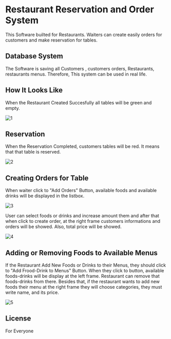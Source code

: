 # Restaurant Reservation and Order System

This Software builted for Restaurants. Waiters can create easily orders for customers and make reservation for tables.

## Database System

The Software is saving all Customers , customers orders, Restaurants, restaurants menus. Therefore, This system can be used in real life.

## How It Looks Like
When the Restaurant Created Succesfully all tables will be green and empty.

![1](https://user-images.githubusercontent.com/63451008/90315676-e9f2aa00-df25-11ea-8180-9f931875e967.PNG)



## Reservation
When the Reservation Completed, customers tables will be red. It means that that table is reserved.

![2](https://user-images.githubusercontent.com/63451008/90315705-3342f980-df26-11ea-9e3e-dc847cb9b841.PNG)


## Creating Orders for Table
When waiter click to "Add Orders" Button, available foods and available drinks will be displayed in the listbox.

![3](https://user-images.githubusercontent.com/63451008/90315761-a187bc00-df26-11ea-8be3-9a9fc64b0f0d.PNG)


User can select foods or drinks and increase amount them and after that when click to create order, at the right frame customers
informations and orders will be showed. Also, total price will be showed.

![4](https://user-images.githubusercontent.com/63451008/90315764-a9476080-df26-11ea-8c6d-4a5870d5a4df.PNG)


## Adding or Removing Foods to Available Menus
If the Restaurant Add New Foods or Drinks to their Menus, they should click to "Add Frood-Drink to Menus" Button.
When they click to button, available foods-drinks will be display at the left frame. Restaurant can remove that foods-drinks from there.
Besides that, if the restaurant wants to add new foods their menu at the right frame they will choose categories, they must write name, and its price.

![5](https://user-images.githubusercontent.com/63451008/90315845-4bffdf00-df27-11ea-991b-aec17aabdf98.PNG)


## License
For Everyone
